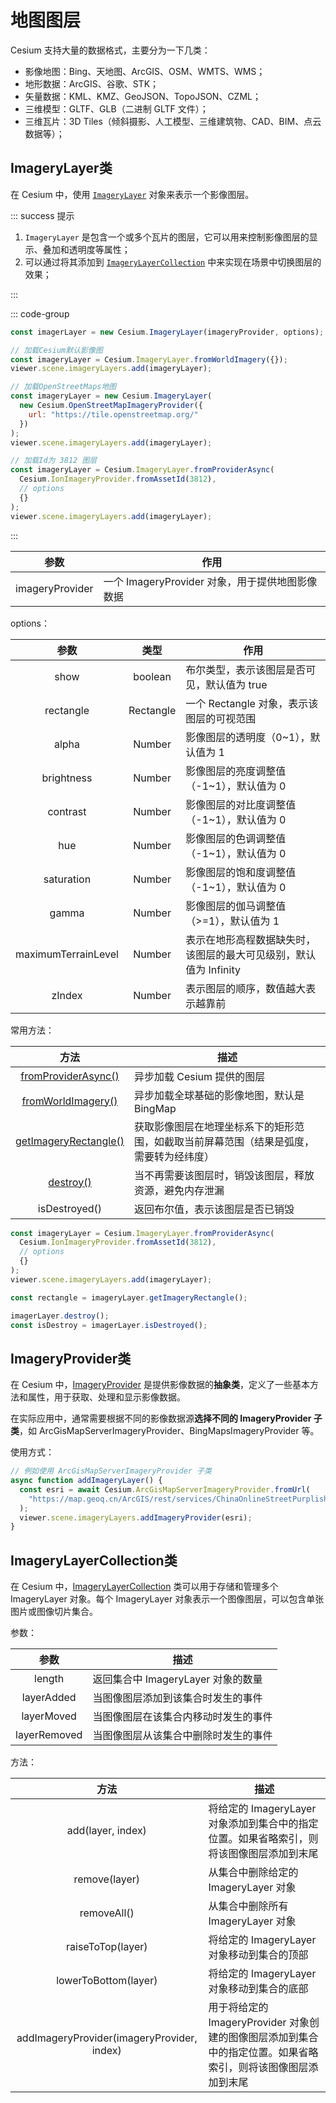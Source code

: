 # 地图图层

Cesium 支持大量的数据格式，主要分为一下几类：

- 影像地图：Bing、天地图、ArcGIS、OSM、WMTS、WMS；
- 地形数据：ArcGIS、谷歌、STK；
- 矢量数据：KML、KMZ、GeoJSON、TopoJSON、CZML；
- 三维模型：GLTF、GLB（二进制 GLTF 文件）；
- 三维瓦片：3D Tiles（倾斜摄影、人工模型、三维建筑物、CAD、BIM、点云数据等）；



## ImageryLayer类

在 Cesium 中，使用 [`ImageryLayer`](https://cesium.com/learn/cesiumjs/ref-doc/ImageryLayer.html?classFilter=ImageryLayer) 对象来表示一个影像图层。

::: success 提示

1. `ImageryLayer` 是包含一个或多个瓦片的图层，它可以用来控制影像图层的显示、叠加和透明度等属性；
2. 可以通过将其添加到 [`ImageryLayerCollection`](https://cesium.com/learn/cesiumjs/ref-doc/ImageryLayerCollection.html?classFilter=ImageryLayerCollection) 中来实现在场景中切换图层的效果；

:::

::: code-group

```js
const imagerLayer = new Cesium.ImageryLayer(imageryProvider, options);
```

```js [示例]
// 加载Cesium默认影像图
const imageryLayer = Cesium.ImageryLayer.fromWorldImagery({});
viewer.scene.imageryLayers.add(imageryLayer);

// 加载OpenStreetMaps地图
const imageryLayer = new Cesium.ImageryLayer(
  new Cesium.OpenStreetMapImageryProvider({
    url: "https://tile.openstreetmap.org/"
  })
);
viewer.scene.imageryLayers.add(imageryLayer);

// 加载Id为 3812 图层
const imageryLayer = Cesium.ImageryLayer.fromProviderAsync(
  Cesium.IonImageryProvider.fromAssetId(3812),
  // options
  {}
);
viewer.scene.imageryLayers.add(imageryLayer);
```

:::

|      参数       | 作用                                            |
| :-------------: | ----------------------------------------------- |
| imageryProvider | 一个 ImageryProvider 对象，用于提供地图影像数据 |

options：

|        参数         |   类型    | 作用                                                         |
| :-----------------: | :-------: | ------------------------------------------------------------ |
|        show         |  boolean  | 布尔类型，表示该图层是否可见，默认值为 true                  |
|      rectangle      | Rectangle | 一个 Rectangle 对象，表示该图层的可视范围                    |
|        alpha        |  Number   | 影像图层的透明度（0~1），默认值为 1                          |
|     brightness      |  Number   | 影像图层的亮度调整值（-1~1），默认值为 0                     |
|      contrast       |  Number   | 影像图层的对比度调整值（-1~1），默认值为 0                   |
|         hue         |  Number   | 影像图层的色调调整值（-1~1），默认值为 0                     |
|     saturation      |  Number   | 影像图层的饱和度调整值（-1~1），默认值为 0                   |
|        gamma        |  Number   | 影像图层的伽马调整值（>=1），默认值为 1                      |
| maximumTerrainLevel |  Number   | 表示在地形高程数据缺失时，该图层的最大可见级别，默认值为 Infinity |
|       zIndex        |  Number   | 表示图层的顺序，数值越大表示越靠前                           |

常用方法：

|                             方法                             | 描述                                                         |
| :----------------------------------------------------------: | ------------------------------------------------------------ |
| [fromProviderAsync()](https://cesium.com/learn/cesiumjs/ref-doc/ImageryLayer.html#.fromProviderAsync) | 异步加载 Cesium 提供的图层                                   |
| [fromWorldImagery()](https://cesium.com/learn/cesiumjs/ref-doc/ImageryLayer.html#.fromWorldImagery) | 异步加载全球基础的影像地图，默认是 BingMap                   |
| [getImageryRectangle()](https://cesium.com/learn/cesiumjs/ref-doc/ImageryLayer.html#getImageryRectangle) | 获取影像图层在地理坐标系下的矩形范围，如截取当前屏幕范围（结果是弧度，需要转为经纬度） |
| [destroy()](https://cesium.com/learn/cesiumjs/ref-doc/ImageryLayer.html#destroy) | 当不再需要该图层时，销毁该图层，释放资源，避免内存泄漏       |
|                        isDestroyed()                         | 返回布尔值，表示该图层是否已销毁                             |

```js {8,10}
const imageryLayer = Cesium.ImageryLayer.fromProviderAsync(
  Cesium.IonImageryProvider.fromAssetId(3812),
  // options
  {}
);
viewer.scene.imageryLayers.add(imageryLayer);

const rectangle = imageryLayer.getImageryRectangle();

imagerLayer.destroy();
const isDestroy = imagerLayer.isDestroyed();
```



## ImageryProvider类

在 Cesium 中，[ImageryProvider](https://cesium.com/learn/cesiumjs/ref-doc/ImageryProvider.html?classFilter=ImageryProvider) 是提供影像数据的**抽象类**，定义了一些基本方法和属性，用于获取、处理和显示影像数据。

在实际应用中，通常需要根据不同的影像数据源**选择不同的 ImageryProvider 子类**，如 ArcGisMapServerImageryProvider、BingMapsImageryProvider 等。

使用方式：

```js {6}
// 例如使用 ArcGisMapServerImageryProvider 子类
async function addImageryLayer() {
  const esri = await Cesium.ArcGisMapServerImageryProvider.fromUrl(
    "https://map.geoq.cn/ArcGIS/rest/services/ChinaOnlineStreetPurplishBlue/MapServer"
  );
  viewer.scene.imageryLayers.addImageryProvider(esri);
}
```



## ImageryLayerCollection类

在 Cesium 中，[ImageryLayerCollection](https://cesium.com/learn/cesiumjs/ref-doc/ImageryLayerCollection.html?classFilter=ImageryLayerCollection) 类可以用于存储和管理多个 ImageryLayer 对象。每个 ImageryLayer 对象表示一个图像图层，可以包含单张图片或图像切片集合。

参数：

|     参数     | 描述                                 |
| :----------: | ------------------------------------ |
|    length    | 返回集合中 ImageryLayer 对象的数量   |
|  layerAdded  | 当图像图层添加到该集合时发生的事件   |
|  layerMoved  | 当图像图层在该集合内移动时发生的事件 |
| layerRemoved | 当图像图层从该集合中删除时发生的事件 |

方法：

|                    方法                    | 描述                                                         |
| :----------------------------------------: | ------------------------------------------------------------ |
|             add(layer, index)              | 将给定的 ImageryLayer 对象添加到集合中的指定位置。如果省略索引，则将该图像图层添加到末尾 |
|               remove(layer)                | 从集合中删除给定的 ImageryLayer 对象                         |
|                removeAll()                 | 从集合中删除所有 ImageryLayer 对象                           |
|             raiseToTop(layer)              | 将给定的 ImageryLayer 对象移动到集合的顶部                   |
|            lowerToBottom(layer)            | 将给定的 ImageryLayer 对象移动到集合的底部                   |
| addImageryProvider(imageryProvider, index) | 用于将给定的 ImageryProvider 对象创建的图像图层添加到集合中的指定位置。如果省略索引，则将该图像图层添加到末尾 |
